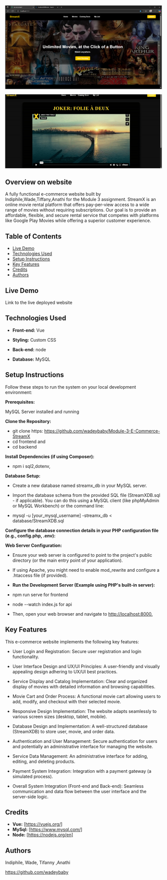 ![image broken](https://github.com/indi06-star/Images/blob/11cc858bf8cd4e4dbcd67b90e06cd9ea5b9462a5/Screenshot%202025-04-09%20114812.png)

![image broken](https://github.com/indi06-star/Images/blob/af13e05cd872032d2f770ad45def4945229f9e53/Cart-ezgif.com-video-to-gif-converter%20(1).gif)

## Overview on website

A fully functional e-commerce website built by Indiphile,Wade,Tiffany,Anathi for the Module 3 assignment. StreamX is an online movie rental platform that offers pay-per-view access to a wide range of movies without requiring subscriptions. Our goal is to provide an affordable, flexible, and secure rental service that competes with platforms like Google Play Movies while offering a superior customer experience.

## Table of Contents

- [Live Demo](#live-demo)
- [Technologies Used](#technologies-used)
- [Setup Instructions](#setup-instructions)
- [Key Features](#key-features)
- [Credits](#credits)
- [Authors](#authors)

## Live Demo
Link to the live deployed website

## Technologies Used

* **Front-end:** Vue
  
* **Styling:** Custom CSS
  
* **Back-end:** node
  
* **Database:** MySQL


## Setup Instructions
Follow these steps to run the system on your local development environment:

**Prerequisites:**

MySQL Server installed and running

**Clone the Repository:**

* git clone https: https://github.com/wadeybaby/Module-3-E-Commerce-StreamX
* cd frontend and 
* cd backend

**Install Dependencies (if using Composer):**

* npm i sql2,dotenv,
  
**Database Setup:**

* Create a new database named streamx_db in your MySQL server.
  
* Import the database schema from the provided SQL file (StreamXDB.sql - if applicable). You can do this using a MySQL client (like phpMyAdmin or MySQL Workbench) or the command line:

* mysql -u [your_mysql_username] -streamx_db < database/StreamXDB.sql

**Configure the database connection details in your PHP configuration file (e.g., config.php, .env):**
<?php
// Example configuration
define('DB_HOST', 'localhost');
define('DB_USER', 'your_db_user');
define('DB_PASS', 'your_db_password');
define('DB_NAME', 'streamx_db');
?>

**Web Server Configuration:**

* Ensure your web server is configured to point to the project's public directory (or the main entry point of your application).

* If using Apache, you might need to enable mod_rewrite and configure a .htaccess file (if provided).

* **Run the Development Server (Example using PHP's built-in server):**

* npm run serve for frontend

* node --watch index.js for api 

* Then, open your web browser and navigate to [http://localhost:8000.](http://localhost:8080/)

## **Key Features**
This e-commerce website implements the following key features:

* User Login and Registration: Secure user registration and login functionality.

* User Interface Design and UX/UI Principles: A user-friendly and visually appealing design adhering to UX/UI best practices.

* Service Display and Catalog Implementation: Clear and organized display of movies with detailed information and browsing capabilities.

* Movie Cart and Order Process: A functional movie cart allowing users to add, modify, and checkout with their selected movie.

* Responsive Design Implementation: The website adapts seamlessly to various screen sizes (desktop, tablet, mobile).

* Database Design and Implementation: A well-structured database (StreamXDB) to store user, movie, and order data.

* Authentication and User Management: Secure authentication for users and potentially an administrative interface for managing the website.

* Service Data Management: An administrative interface for adding, editing, and deleting products.

* Payment System Integration: Integration with a payment gateway (a simulated process).

* Overall System Integration (Front-end and Back-end): Seamless communication and data flow between the user interface and the server-side logic.

## Credits 

* **Vue:** [https://vuejs.org/]
* **MySql:** [https://www.mysql.com/]
* **Node:** [https://nodejs.org/en]

## Authors
Indiphile, Wade, Tifanny ,Anathi

https://github.com/wadeybaby
